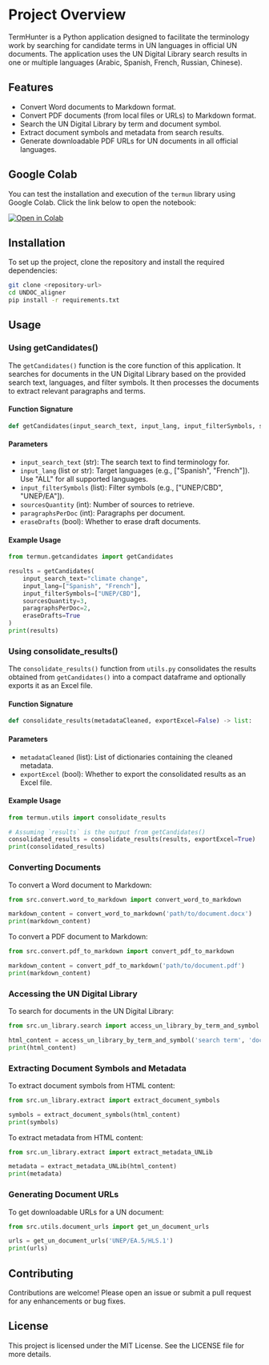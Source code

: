 # Project Overview

 TermHunter is a Python application designed to facilitate the terminology work by searching for candidate terms in UN languages in official UN documents. The application uses the UN Digital Library search results in one or multiple languages (Arabic, Spanish, French, Russian, Chinese).

## Features

- Convert Word documents to Markdown format.
- Convert PDF documents (from local files or URLs) to Markdown format.
- Search the UN Digital Library by term and document symbol.
- Extract document symbols and metadata from search results.
- Generate downloadable PDF URLs for UN documents in all official languages.

## Google Colab

You can test the installation and execution of the `termun` library using Google Colab. Click the link below to open the notebook:

[![Open in Colab](https://colab.research.google.com/assets/colab-badge.svg)](https://colab.research.google.com/github/NelsonJQ/termun/blob/main/playground_termHunter.ipynb)

## Installation

To set up the project, clone the repository and install the required dependencies:

```bash
git clone <repository-url>
cd UNDOC_aligner
pip install -r requirements.txt
```

## Usage

### Using getCandidates()

The `getCandidates()` function is the core function of this application. It searches for documents in the UN Digital Library based on the provided search text, languages, and filter symbols. It then processes the documents to extract relevant paragraphs and terms.

#### Function Signature

```python
def getCandidates(input_search_text, input_lang, input_filterSymbols, sourcesQuantity, paragraphsPerDoc, eraseDrafts):
```

#### Parameters

- `input_search_text` (str): The search text to find terminology for.
- `input_lang` (list or str): Target languages (e.g., ["Spanish", "French"]). Use "ALL" for all supported languages.
- `input_filterSymbols` (list): Filter symbols (e.g., ["UNEP/CBD", "UNEP/EA"]).
- `sourcesQuantity` (int): Number of sources to retrieve.
- `paragraphsPerDoc` (int): Paragraphs per document.
- `eraseDrafts` (bool): Whether to erase draft documents.

#### Example Usage

```python
from termun.getcandidates import getCandidates

results = getCandidates(
    input_search_text="climate change",
    input_lang=["Spanish", "French"],
    input_filterSymbols=["UNEP/CBD"],
    sourcesQuantity=3,
    paragraphsPerDoc=2,
    eraseDrafts=True
)
print(results)
```

### Using consolidate_results()

The `consolidate_results()` function from `utils.py` consolidates the results obtained from `getCandidates()` into a compact dataframe and optionally exports it as an Excel file.

#### Function Signature

```python
def consolidate_results(metadataCleaned, exportExcel=False) -> list:
```

#### Parameters

- `metadataCleaned` (list): List of dictionaries containing the cleaned metadata.
- `exportExcel` (bool): Whether to export the consolidated results as an Excel file.

#### Example Usage

```python
from termun.utils import consolidate_results

# Assuming `results` is the output from getCandidates()
consolidated_results = consolidate_results(results, exportExcel=True)
print(consolidated_results)
```


### Converting Documents

To convert a Word document to Markdown:

```python
from src.convert.word_to_markdown import convert_word_to_markdown

markdown_content = convert_word_to_markdown('path/to/document.docx')
print(markdown_content)
```

To convert a PDF document to Markdown:

```python
from src.convert.pdf_to_markdown import convert_pdf_to_markdown

markdown_content = convert_pdf_to_markdown('path/to/document.pdf')
print(markdown_content)
```

### Accessing the UN Digital Library

To search for documents in the UN Digital Library:

```python
from src.un_library.search import access_un_library_by_term_and_symbol

html_content = access_un_library_by_term_and_symbol('search term', 'document symbol')
print(html_content)
```

### Extracting Document Symbols and Metadata

To extract document symbols from HTML content:

```python
from src.un_library.extract import extract_document_symbols

symbols = extract_document_symbols(html_content)
print(symbols)
```

To extract metadata from HTML content:

```python
from src.un_library.extract import extract_metadata_UNLib

metadata = extract_metadata_UNLib(html_content)
print(metadata)
```

### Generating Document URLs

To get downloadable URLs for a UN document:

```python
from src.utils.document_urls import get_un_document_urls

urls = get_un_document_urls('UNEP/EA.5/HLS.1')
print(urls)
```

## Contributing

Contributions are welcome! Please open an issue or submit a pull request for any enhancements or bug fixes.

## License

This project is licensed under the MIT License. See the LICENSE file for more details.